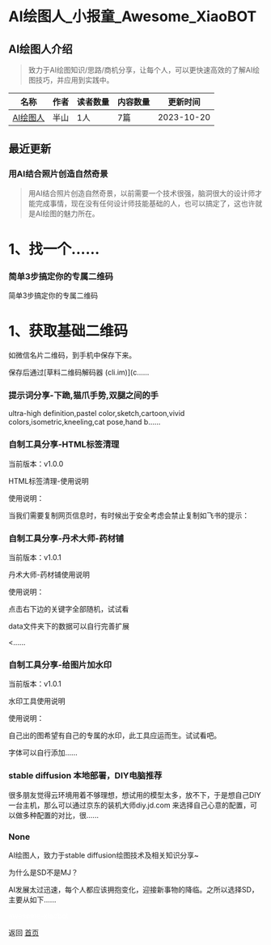# AI绘图人_小报童_Awesome_XiaoBOT

## AI绘图人介绍
> 致力于AI绘图知识/思路/商机分享，让每个人，可以更快速高效的了解AI绘图技巧，并应用到实践中。  
  


|名称|作者|读者数量|内容数量|更新时间|
|---|---|---|---|---|
|[AI绘图人](https://xiaobot.net/p/aicg-ren?refer=0b133df9-27dc-423b-8101-639049001c13)|半山|1人|7篇|2023-10-20|

## 最近更新
### 用AI结合照片创造自然奇景

>
> 用AI结合照片创造自然奇景，以前需要一个技术很强，脑洞很大的设计师才能完成事情，现在没有任何设计师技能基础的人，也可以搞定了，这也许就是AI绘图的魅力所在。

# 1、找一个......

### 简单3步搞定你的专属二维码

简单3步搞定你的专属二维码

# 1、获取基础二维码

如微信名片二维码，到手机中保存下来。

保存后通过[草料二维码解码器 (cli.im)](c......

### 提示词分享-下跪,猫爪手势,双腿之间的手

ultra-high definition,pastel color,sketch,cartoon,vivid
colors,isometric,kneeling,cat pose,hand b......

### 自制工具分享-HTML标签清理

当前版本：v1.0.0

HTML标签清理-使用说明

使用说明：

当我们需要复制网页信息时，有时候出于安全考虑会禁止复制如飞书的提示：

### 自制工具分享-丹术大师-药材铺

当前版本：v1.0.1

丹术大师-药材铺使用说明

使用说明：

点击右下边的关键字全部随机，试试看

data文件夹下的数据可以自行完善扩展

<......

### 自制工具分享-给图片加水印

当前版本：v1.0.1

水印工具使用说明

使用说明：

自己出的图希望有自己的专属的水印，此工具应运而生。试试看吧。

字体可以自行添加......

### stable diffusion 本地部署，DIY电脑推荐

很多朋友觉得云环境用着不够理想，想试用的模型太多，放不下，于是想自己DIY一台主机，那么可以通过京东的装机大师diy.jd.com
来选择自己心意的配置，可以做多种配置的对比，很......

### None

AI绘图人，致力于stable diffusion绘图技术及相关知识分享~

为什么是SD不是MJ？

AI发展太过迅速，每个人都应该拥抱变化，迎接新事物的降临。之所以选择SD，主要从如下......


<a href="https://github.com/Reno9527/awesome-xiaobot" style="color: white; text-decoration: none;">awesome-xiaobot</a>

返回 [首页](../README.md)
